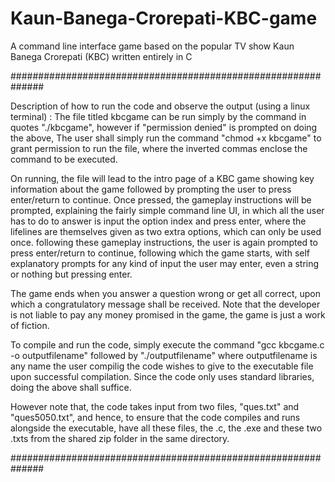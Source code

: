 # Kaun-Banega-Crorepati-KBC-game
A command line interface game based on the popular TV show Kaun Banega Crorepati (KBC) written entirely in C

##############################################################

Description of how to run the code and observe the output (using a linux terminal) :
The file titled kbcgame can be run simply by the command in quotes "./kbcgame", however if "permission denied" is prompted on doing the above, The user shall simply run the command "chmod +x kbcgame" to grant permission to run the file, where the inverted commas enclose the command to be executed.

On running, the file will lead to the intro page of a KBC game showing key information about the game followed by prompting the user to press enter/return to continue. Once pressed, the gameplay instructions will be prompted, explaining the fairly simple command line UI, in which all the user has to do to answer is input the option index and press enter, where the lifelines are themselves given as two extra options, which can only be used once. following these gameplay instructions, the user is again prompted to press enter/return to continue, following which the game starts, with self explanatory prompts for any kind of input the user may enter, even a string or nothing but pressing enter.

The game ends when you answer a question wrong or get all correct, upon which a congratulatory message shall be received. Note that the developer is not liable to pay any money promised in the game, the game is just a work of fiction.

To compile and run the code, simply execute the command "gcc kbcgame.c -o outputfilename" followed by "./outputfilename" where outputfilename is any name the user compilig the code wishes to give to the executable file upon successful compilation. Since the code only uses standard libraries, doing the above shall suffice.

However note that, the code takes input from two files, "ques.txt" and "ques5050.txt", and hence, to ensure that the code compiles and runs alongside the executable, have all these files, the .c, the .exe and these two .txts from the shared zip folder in the same directory.

##############################################################
